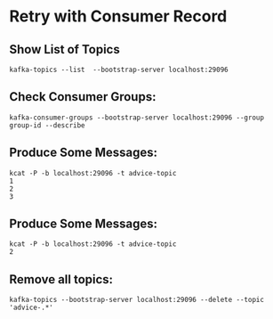 # Retry with Consumer Record

## Show List of Topics
```shell
kafka-topics --list  --bootstrap-server localhost:29096
```

## Check Consumer Groups:
```shell
kafka-consumer-groups --bootstrap-server localhost:29096 --group group-id --describe
```

## Produce Some Messages:
```shell
kcat -P -b localhost:29096 -t advice-topic
1
2
3
```

## Produce Some Messages:
```shell
kcat -P -b localhost:29096 -t advice-topic
2
```

## Remove all topics:
```shell
kafka-topics --bootstrap-server localhost:29096 --delete --topic 'advice-.*'
```
